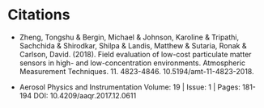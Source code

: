 # Citations

* Zheng, Tongshu & Bergin, Michael & Johnson, Karoline & Tripathi, Sachchida & Shirodkar, Shilpa & Landis, Matthew & Sutaria, Ronak & Carlson, David. (2018). Field evaluation of low-cost particulate matter sensors in high- and low-concentration environments. Atmospheric Measurement Techniques. 11. 4823-4846. 10.5194/amt-11-4823-2018. 

* Aerosol Physics and Instrumentation Volume: 19 | Issue: 1 | Pages: 181-194 DOI: 10.4209/aaqr.2017.12.0611